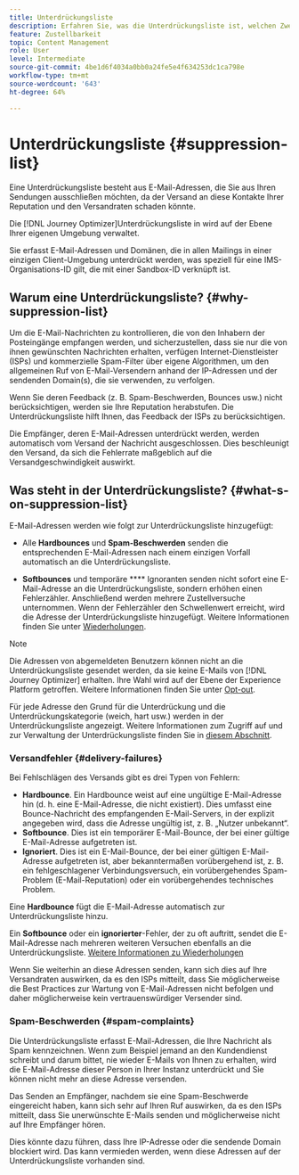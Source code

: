 ```yaml
---
title: Unterdrückungsliste
description: Erfahren Sie, was die Unterdrückungsliste ist, welchen Zweck sie hat und was darin enthalten ist.
feature: Zustellbarkeit
topic: Content Management
role: User
level: Intermediate
source-git-commit: 4be1d6f4034a0bb0a24fe5e4f634253dc1ca798e
workflow-type: tm+mt
source-wordcount: '643'
ht-degree: 64%

---
```


# Unterdrückungsliste {#suppression-list}

Eine Unterdrückungsliste besteht aus E-Mail-Adressen, die Sie aus Ihren Sendungen ausschließen möchten, da der Versand an diese Kontakte Ihrer Reputation und den Versandraten schaden könnte.

Die [!DNL Journey Optimizer]Unterdrückungsliste in wird auf der Ebene Ihrer eigenen Umgebung verwaltet.

Sie erfasst E-Mail-Adressen und Domänen, die in allen Mailings in einer einzigen Client-Umgebung unterdrückt werden, was speziell für eine IMS-Organisations-ID gilt, die mit einer Sandbox-ID verknüpft ist.

<!--It gathers spam complaints, hard bounces, and soft bounces that occur consistently.-->

## Warum eine Unterdrückungsliste? {#why-suppression-list}

Um die E-Mail-Nachrichten zu kontrollieren, die von den Inhabern der Posteingänge empfangen werden, und sicherzustellen, dass sie nur die von ihnen gewünschten Nachrichten erhalten, verfügen Internet-Dienstleister (ISPs) und kommerzielle Spam-Filter über eigene Algorithmen, um den allgemeinen Ruf von E-Mail-Versendern anhand der IP-Adressen und der sendenden Domain(s), die sie verwenden, zu verfolgen.

Wenn Sie deren Feedback (z. B. Spam-Beschwerden, Bounces usw.) nicht berücksichtigen, werden sie Ihre Reputation herabstufen. Die Unterdrückungsliste hilft Ihnen, das Feedback der ISPs zu berücksichtigen.

Die Empfänger, deren E-Mail-Adressen unterdrückt werden, werden automatisch vom Versand der Nachricht ausgeschlossen. Dies beschleunigt den Versand, da sich die Fehlerrate maßgeblich auf die Versandgeschwindigkeit auswirkt.

## Was steht in der Unterdrückungsliste? {#what-s-on-suppression-list}

E-Mail-Adressen werden wie folgt zur Unterdrückungsliste hinzugefügt:

* Alle **Hardbounces** und **Spam-Beschwerden** senden die entsprechenden E-Mail-Adressen nach einem einzigen Vorfall automatisch an die Unterdrückungsliste.

* **Softbounces** und temporäre  **** Ignoranten senden nicht sofort eine E-Mail-Adresse an die Unterdrückungsliste, sondern erhöhen einen Fehlerzähler. Anschließend werden mehrere Zustellversuche unternommen. Wenn der Fehlerzähler den Schwellenwert erreicht, wird die Adresse der Unterdrückungsliste hinzugefügt. Weitere Informationen finden Sie unter [Wiederholungen](configuration/retries.md).

<!--You can also manually add an address to the suppression list. Manual category will be available when ability to manually add an address to the suppression list (via API) is released.-->

>[!NOTE]
>
>Die Adressen von abgemeldeten Benutzern können nicht an die Unterdrückungsliste gesendet werden, da sie keine E-Mails von [!DNL Journey Optimizer] erhalten. Ihre Wahl wird auf der Ebene der Experience Platform getroffen. Weitere Informationen finden Sie unter [Opt-out](../using/consent.md).
<!--Email addresses of recipients who **unsubscribe** from your sendings are NOT sent to the suppression list. Confirmed by eng.: "Subscribe and Unsubscribe are handled by the Consent/Subscription service. A user that opts out will not make it to the suppression list – we won’t send them emails."-->

Für jede Adresse den Grund für die Unterdrückung und die Unterdrückungskategorie (weich, hart usw.) werden in der Unterdrückungsliste angezeigt. Weitere Informationen zum Zugriff auf und zur Verwaltung der Unterdrückungsliste finden Sie in [diesem Abschnitt](configuration/manage-suppression-list.md).

<!--Once a message is sent, the message logs allow you to view the delivery status for each recipient and the associated failure type and reason. [Learn more about monitoring message execution](monitoring.md). NO ACCESS TO LOGS YET-->

### Versandfehler {#delivery-failures}

Bei Fehlschlägen des Versands gibt es drei Typen von Fehlern:

* **Hardbounce**. Ein Hardbounce weist auf eine ungültige E-Mail-Adresse hin (d. h. eine E-Mail-Adresse, die nicht existiert). Dies umfasst eine Bounce-Nachricht des empfangenden E-Mail-Servers, in der explizit angegeben wird, dass die Adresse ungültig ist, z. B. „Nutzer unbekannt“.
* **Softbounce**. Dies ist ein temporärer E-Mail-Bounce, der bei einer gültige E-Mail-Adresse aufgetreten ist.
* **Ignoriert**. Dies ist ein E-Mail-Bounce, der bei einer gültigen E-Mail-Adresse aufgetreten ist, aber bekanntermaßen vorübergehend ist, z. B. ein fehlgeschlagener Verbindungsversuch, ein vorübergehendes Spam-Problem (E-Mail-Reputation) oder ein vorübergehendes technisches Problem.<!--does it exist in CJM?-->

Eine **Hardbounce** fügt die E-Mail-Adresse automatisch zur Unterdrückungsliste hinzu.

Ein **Softbounce** oder ein **ignorierter**-Fehler, der zu oft auftritt, sendet die E-Mail-Adresse nach mehreren weiteren Versuchen ebenfalls an die Unterdrückungsliste. [Weitere Informationen zu Wiederholungen](configuration/retries.md)

Wenn Sie weiterhin an diese Adressen senden, kann sich dies auf Ihre Versandraten auswirken, da es den ISPs mitteilt, dass Sie möglicherweise die Best Practices zur Wartung von E-Mail-Adressen nicht befolgen und daher möglicherweise kein vertrauenswürdiger Versender sind.

### Spam-Beschwerden {#spam-complaints}

Die Unterdrückungsliste erfasst E-Mail-Adressen, die Ihre Nachricht als Spam kennzeichnen. Wenn zum Beispiel jemand an den Kundendienst schreibt und darum bittet, nie wieder E-Mails von Ihnen zu erhalten, wird die E-Mail-Adresse dieser Person in Ihrer Instanz unterdrückt und Sie können nicht mehr an diese Adresse versenden.

Das Senden an Empfänger, nachdem sie eine Spam-Beschwerde eingereicht haben, kann sich sehr auf Ihren Ruf auswirken, da es den ISPs mitteilt, dass Sie unerwünschte E-Mails senden und möglicherweise nicht auf Ihre Empfänger hören.

Dies könnte dazu führen, dass Ihre IP-Adresse oder die sendende Domain blockiert wird. Das kann vermieden werden, wenn diese Adressen auf der Unterdrückungsliste vorhanden sind.

<!--### Unsubscriptions {#unsubscriptions}

Every email sent to recipients must include an unsubscribe link. Upon clicking this link, if a recipient confirms [opting out](consent.md), the corresponding email address is immediately sent to the suppression list. This user must not receive communication from your brand until subscribed again.
NOT TRUE > "Subscribe and Unsubscribe are handled by the Consent/Subscription service. A user that opts out will not make it to the suppression list – we won’t send them emails."-->

<!--MOVED to Configuration/Retries section

The threshold is set at three errors:
* For the same delivery, at the third attempt, the address is suppressed.
* If there are different deliveries and two errors occur at least 24 hours apart, the error counter is incremented upon each error and the address is also suppressed at the third attempt.
When a delivery is successful after a retry, the error counter of the address is reinitialized.

### Retries {#retries}

If a message fails due to a temporary bounce of the **Ignored** type, retries will be performed for **3.5 days** from the time the message was added to the email queue.

The minimum delay between retries and the maximum number of retries to be performed are ///managed by the Enhanced MTA/// based on how well an IP is performing, both historically and currently at a given domain.

After 3.5 days, any message in the retry queue will be removed from the queue and sent back as a bounce.-->
